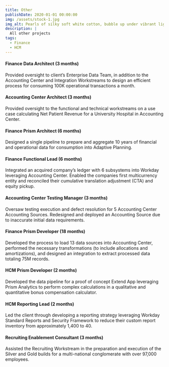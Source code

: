 ```yaml
---
title: Other
publishDate: 2020-01-01 00:00:00
img: /assets/stock-1.jpg
img_alt: Pearls of silky soft white cotton, bubble up under vibrant lighting
description: |
  All other projects
tags:
  - Finance
  - HCM
---
```


#### Finance Data Architect (3 months)
Provided oversight to client’s Enterprise Data Team, in addition to the Accounting Center and Integration Workstreams to design an efficient process for consuming 100K operational transactions a month.

#### Accounting Center Architect (3 months)
Provided oversight to the functional and technical workstreams on a use case calculating Net Patient Revenue for a University Hospital in Accounting Center.

#### Finance Prism Architect (6 months)
Designed a single pipeline to prepare and aggregate 10 years of financial and operational data for consumption into Adaptive Planning.

#### Finance Functional Lead (6 months)
Integrated an acquired company’s ledger with 6 subsystems into Workday leveraging Accounting Center. Enabled the companies first multicurrency entity and reconciled their cumulative translation adjustment (CTA) and equity pickup.

#### Accounting Center Testing Manager (3 months)
Oversaw testing execution and defect resolution for 5 Accounting Center Accounting Sources. Redesigned and deployed an Accounting Source due to inaccurate initial data requirements.

#### Finance Prism Developer (18 months)
Developed the process to load 13 data sources into Accounting Center, performed the necessary transformations (to include allocations and amortizations), and designed an integration to extract processed data totaling 75M records.

#### HCM Prism Developer (2 months)
Developed the data pipeline for a proof of concept Extend App leveraging Prism Analytics to perform complex calculations in a qualitative and quantitative bonus compensation calculator.

#### HCM Reporting Lead (2 months)
Led the client through developing a reporting strategy leveraging Workday Standard Reports and Security Framework to reduce their custom report inventory from approximately 1,400 to 40.

#### Recruiting Enablement Consultant (3 months)
Assisted the Recruiting Workstream in the preparation and execution of the Silver and Gold builds for a multi-national conglomerate with over 97,000 employees.